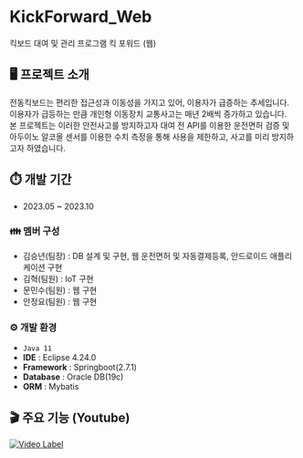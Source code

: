 # KickForward_Web
킥보드 대여 및 관리 프로그램 킥 포워드 (웹)

## 🖥️ 프로젝트 소개
전동킥보드는 편리한 접근성과 이동성을 가지고 있어, 이용자가 급증하는 추세입니다.<br>
이용자가 급등하는 만큼 개인형 이동장치 교통사고는 매년 2배씩 증가하고 있습니다.<br>
본 프로젝트는 이러한 안전사고를 방지하고자 대여 전 API를 이용한 운전면허 검증 및 아두이노 알코올 센서를 이용한 수치 측정을 통해 사용을 제한하고, 사고를 미리 방지하고자 하였습니다.

## ⏱️ 개발 기간
* 2023.05 ~ 2023.10

### 👪 멤버 구성
* 김승년(팀장) : DB 설계 및 구현, 웹 운전면허 및 자동결제등록, 안드로이드 애플리케이션 구현
* 김혁(팀원) : IoT 구현
* 문민수(팀원) : 웹 구현
* 안정요(팀원) : 웹 구현

### ⚙️ 개발 환경
* `Java 11`
* **IDE** : Eclipse 4.24.0
* **Framework** : Springboot(2.7.1)
* **Database** : Oracle DB(19c)
* **ORM** : Mybatis

## 🎬 주요 기능 (Youtube)
[![Video Label](http://img.youtube.com/vi/qcEq8IZprPk/0.jpg)](https://youtu.be/qcEq8IZprPk)
